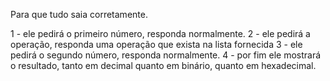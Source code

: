 Para que tudo saia corretamente.

1 - ele pedirá o primeiro número, responda normalmente.
2 - ele pedirá a operação, responda uma operação que exista na lista fornecida
3 - ele pedirá o segundo número, responda normalmente.
4 - por fim ele mostrará o resultado, tanto em decimal quanto em binário,
    quanto em hexadecimal.
